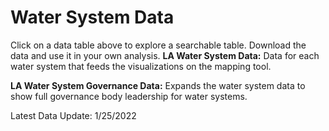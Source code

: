 # Water System Data
Click on a data table above to explore a searchable table. Download the data and use it in your own analysis. 
<b>LA Water System Data:</b> Data for each water system that feeds the visualizations on the mapping tool.

<b>LA Water System Governance Data:</b> Expands the water system data to show full governance body leadership for water systems. 

Latest Data Update: 1/25/2022
